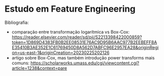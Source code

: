 # Estudo em Feature Engineering




Bibliografia:
- comparação entre transformação logarítmica vs Box-Cox: https://reader.elsevier.com/reader/sd/pii/S2213398422000859?token=1D869D4383FB0B2EE08531E76AC9D95B6AAC977B2EEBEFF8AE35410B3AE352E1C61769450D8A562D7ABFC96E2957EA28&originRegion=us-east-1&originCreation=20230225202126
- artigo sobre Box-Cox, mas também introdução power transforms mais comuns: https://scholarworks.umass.edu/cgi/viewcontent.cgi?article=1238&context=pare
